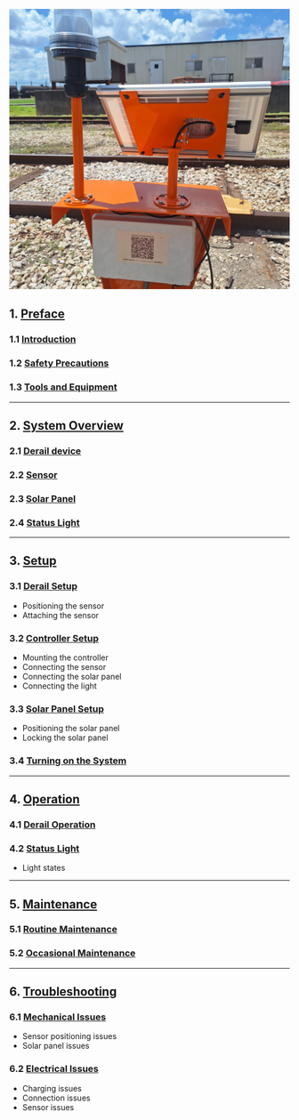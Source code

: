 ![Derail Light](assets/derail_stand.jpg)

## 1. [Preface](derail_preface.md)
### 1.1 [Introduction](derail_preface.md#11-introduction)
### 1.2 [Safety Precautions](derail_preface.md#12-safety-precautions)
### 1.3 [Tools and Equipment](derail_preface.md#13-tools-and-equipment)

---

## 2. [System Overview](derail_overview.md)

### 2.1 [Derail device](derail_overview.md#21-sensor-assembly)
### 2.2 [Sensor](derail_overview.md#22-controller)
### 2.3 [Solar Panel](derail_overview.md#23-solar-panel)
### 2.4 [Status Light](derail_overview.md#24-status-light)

---

## 3. [Setup](derail_setup.md)

### 3.1 [Derail Setup](derail_setup.md#3.1-trailer-setup)
* Positioning the sensor
* Attaching the sensor
### 3.2 [Controller Setup](derail_setup.md#3.2-arm-setup)
* Mounting the controller
* Connecting the sensor
* Connecting the solar panel
* Connecting the light
### 3.3 [Solar Panel Setup](derail_setup.md#3.3-solar-panel)
* Positioning the solar panel
* Locking the solar panel
### 3.4 [Turning on the System](derail_setup.md#3.4-turning-on-the-system)

---

## 4. [Operation](derail_operation.md)

### 4.1 [Derail Operation](derail_operation.md#4.1-derail-operation)

### 4.2 [Status Light](derail_operation.md#4.2-status-light)
* Light states

---

## 5. [Maintenance](derail_maintenance.md)

### 5.1 [Routine Maintenance](derail_maintenance.md#5.1-routine-maintenance)

### 5.2 [Occasional Maintenance](derail_maaintenance.md#5.2-occasional-maintenance)

---
	
## 6. [Troubleshooting](derail_troubleshooting.md)

### 6.1 [Mechanical Issues](derail_troubleshooting.md#mechanical-issues)
* Sensor positioning issues
* Solar panel issues

### 6.2 [Electrical Issues](derail_troubleshooting.md#electrical-issues)
* Charging issues
* Connection issues
* Sensor issues
